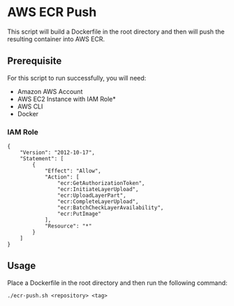 # AWS ECR Push

This script will build a Dockerfile in the root directory and then will push the resulting container into AWS ECR.

## Prerequisite

For this script to run successfully, you will need:
 * Amazon AWS Account
 * AWS EC2 Instance with IAM Role*
 * AWS CLI
 * Docker

### IAM Role
```
{
    "Version": "2012-10-17",
    "Statement": [
        {
            "Effect": "Allow",
            "Action": [
                "ecr:GetAuthorizationToken",
                "ecr:InitiateLayerUpload",
                "ecr:UploadLayerPart",
                "ecr:CompleteLayerUpload",
                "ecr:BatchCheckLayerAvailability",
                "ecr:PutImage"
            ],
            "Resource": "*"
        }
    ]
}
```
## Usage

Place a Dockerfile in the root directory and then run the following command:

```
./ecr-push.sh <repository> <tag>
```
